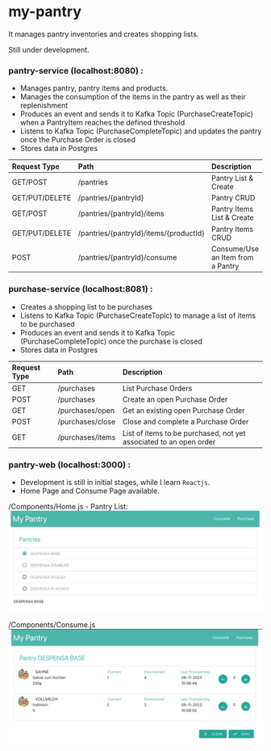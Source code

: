 # my-pantry

It manages pantry inventories and creates shopping lists.

Still under development.

### pantry-service (localhost:8080) :

- Manages pantry, pantry items and products.
- Manages the consumption of the items in the pantry as well as their replenishment
- Produces an event and sends it to Kafka Topic (PurchaseCreateTopic) when a PantryItem reaches the defined threshold
- Listens to Kafka Topic (PurchaseCompleteTopic) and updates the pantry once the Purchase Order is closed
- Stores data in Postgres

| Request Type |  Path                    | Description          |
|:-------------|:-------------------------|:---------------------|
|GET/POST|/pantries|Pantry List & Create|
|GET/PUT/DELETE|/pantries/{pantryId}|Pantry CRUD|
|GET/POST|/pantries/{pantryId}/items|Pantry Items List & Create|
|GET/PUT/DELETE|/pantries/{pantryId}/items/{productId}| Pantry Items CRUD|
|POST|/pantries/{pantryId}/consume| Consume/Use an Item from a Pantry|

### purchase-service (localhost:8081) :

- Creates a shopping list to be purchases
- Listens to Kafka Topic (PurchaseCreateTopic) to manage a list of items to be purchased
- Produces an event and sends it to Kafka Topic (PurchaseCompleteTopic) once the purchase is closed
- Stores data in Postgres

| Request Type | Path                     | Description          |
|:-------------|:-------------------------|:---------------------|
| GET| /purchases | List Purchase Orders|
| POST| /purchases | Create an open Purchase Order|
| GET| /purchases/open | Get an existing open Purchase Order |
| POST| /purchases/close  | Close and complete a Purchase Order|
| GET| /purchases/items | List of items to be purchased, not yet associated to an open order|

### pantry-web (localhost:3000) :

- Development is still in initial stages, while I learn `Reactjs`.
- Home Page and Consume Page available.

/Components/Home.js - Pantry List:
![img.png](Home-PantryList.png)

/Components/Consume.js
![img.png](Consume-ItemsList.png)  
